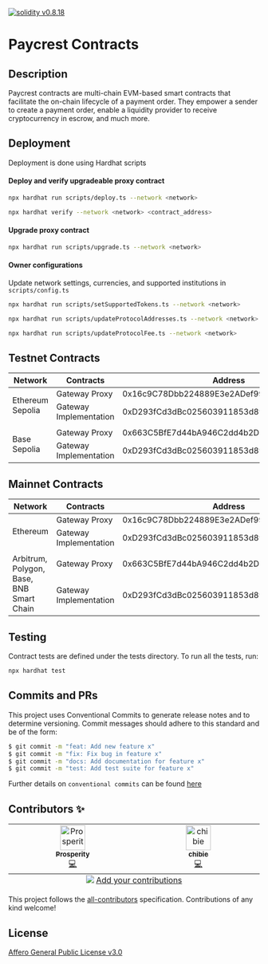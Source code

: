 <a href="https://solidity.readthedocs.io/en/v0.8.18/"><img alt="solidity v0.8.18" src="https://badgen.net/badge/solidity/v0.8.18/blue"></a>

# Paycrest Contracts
    
## Description

Paycrest contracts are multi-chain EVM-based smart contracts that facilitate the on-chain lifecycle of a payment order. They empower a sender to create a payment order, enable a liquidity provider to receive cryptocurrency in escrow, and much more.

## Deployment

Deployment is done using Hardhat scripts

#### Deploy and verify upgradeable proxy contract

```bash
npx hardhat run scripts/deploy.ts --network <network>

npx hardhat verify --network <network> <contract_address>
```

#### Upgrade proxy contract

```bash
npx hardhat run scripts/upgrade.ts --network <network>
```

#### Owner configurations

Update network settings, currencies, and supported institutions in `scripts/config.ts`

```bash
npx hardhat run scripts/setSupportedTokens.ts --network <network>

npx hardhat run scripts/updateProtocolAddresses.ts --network <network>

npx hardhat run scripts/updateProtocolFee.ts --network <network>
```


## Testnet Contracts

<table>
	<thead>
		<tr>
			<th>Network</th>
			<th>Contracts</th>
			<th>Address</th>
		</tr>
	</thead>
	<tbody>
		<tr>
			<td rowspan="2">Ethereum Sepolia</td>
			<td>Gateway Proxy</td>
			<td>0x16c9C78Dbb224889E3e2ADef991C8c4438ea797B</td>
		</tr>
		<tr>
			<td>Gateway Implementation</td>
			<td>0xD293fCd3dBc025603911853d893A4724CF9f70a0</td>
		</tr>
		<tr>
			<td colspan="3"></td>
		</tr>
		<tr>
			<td rowspan="2">Base Sepolia</td>
			<td>Gateway Proxy</td>
			<td>0x663C5BfE7d44bA946C2dd4b2D1Cf9580319F9338</td>
		</tr>
		<tr>
			<td>Gateway Implementation</td>
			<td>0xD293fCd3dBc025603911853d893A4724CF9f70a0</td>
		</tr>
	</tbody>
</table>

## Mainnet Contracts

<table>
	<thead>
		<tr>
			<th>Network</th>
			<th>Contracts</th>
			<th>Address</th>
		</tr>
	</thead>
	<tbody>
		<tr>
			<td rowspan="2">Ethereum</td>
			<td>Gateway Proxy</td>
			<td>0x16c9C78Dbb224889E3e2ADef991C8c4438ea797B</td>
		</tr>
		<tr>
			<td>Gateway Implementation</td>
			<td>0xD293fCd3dBc025603911853d893A4724CF9f70a0</td>
		</tr>
		<tr>
			<td colspan="3"></td>
		</tr>
		<tr>
			<td rowspan="2">Arbitrum, Polygon, Base, BNB Smart Chain</td>
			<td>Gateway Proxy</td>
			<td>0x663C5BfE7d44bA946C2dd4b2D1Cf9580319F9338</td>
		</tr>
		<tr>
			<td>Gateway Implementation</td>
			<td>0xD293fCd3dBc025603911853d893A4724CF9f70a0</td>
		</tr>
	</tbody>
</table>

## Testing

Contract tests are defined under the tests directory. To run all the tests, run:

```bash
npx hardhat test
```

## **Commits and PRs**

This project uses Conventional Commits to generate release notes and to determine versioning. Commit messages should adhere to this standard and be of the form:

```bash
$ git commit -m "feat: Add new feature x"
$ git commit -m "fix: Fix bug in feature x"
$ git commit -m "docs: Add documentation for feature x"
$ git commit -m "test: Add test suite for feature x"
```

Further details on `conventional commits` can be found [here](https://www.conventionalcommits.org/en/v1.0.0/)

## Contributors ✨

<!-- ALL-CONTRIBUTORS-LIST:START - Do not remove or modify this section -->
<!-- prettier-ignore-start -->
<!-- markdownlint-disable -->
<table>
  <tbody>
    <tr>
      <td align="center" valign="top" width="14.28%"><a href="https://onahprosperity.github.io/"><img src="https://avatars.githubusercontent.com/u/40717516?v=4?s=50" width="50px;" alt="Prosperity"/><br /><sub><b>Prosperity</b></sub></a><br /><a href="https://github.com/paycrest/contracts" title="code">💻</a></td>
      <td align="center" valign="top" width="14.28%"><a href="https://chibie.github.io/"><img src="https://avatars.githubusercontent.com/u/6025509?v=4" width="50px;" alt="chibie"/><br /><sub><b>chibie</b></sub></a><br /><a href="https://github.com/paycrest/contracts" title="code">💻</a></td>
    </tr>
  </tbody>
  <tfoot>
    <tr>
      <td align="center" size="13px" colspan="7">
        <img src="https://raw.githubusercontent.com/all-contributors/all-contributors-cli/1b8533af435da9854653492b1327a23a4dbd0a10/assets/logo-small.svg">
          <a href="https://all-contributors.js.org/docs/en/bot/usage">Add your contributions</a>
        </img>
      </td>
    </tr>
  </tfoot>
</table>

<!-- markdownlint-restore -->
<!-- prettier-ignore-end -->

<!-- ALL-CONTRIBUTORS-LIST:END -->

This project follows the [all-contributors](https://github.com/all-contributors/all-contributors) specification. Contributions of any kind welcome!

## License
[Affero General Public License v3.0](https://choosealicense.com/licenses/agpl-3.0/)
